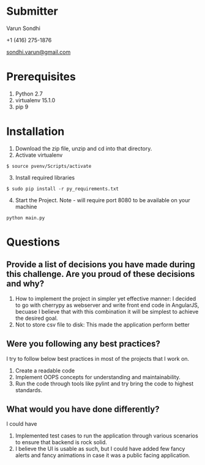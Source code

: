 # Submitter
Varun Sondhi

+1 (416) 275-1876

sondhi.varun@gmail.com

# Prerequisites
1. Python 2.7
2. virtualenv 15.1.0
3. pip 9

# Installation
1. Download the zip file, unzip and cd into that directory.
2. Activate virtualenv
```
$ source pvenv/Scripts/activate
```
3. Install required libraries
```
$ sudo pip install -r py_requirements.txt
```
4. Start the Project. Note - will require port 8080 to be available on your machine
```
python main.py
```

# Questions
## Provide a list of decisions you have made during this challenge. Are you proud of these decisions and why?
1. How to implement the project in simpler yet effective manner: I decided to go with cherrypy as webserver and write front end code in AngularJS, becuase I believe that with this combination it will be simplest to achieve the desired goal.
2. Not to store csv file to disk: This made the application perform better
## Were you following any best practices?
I try to follow below best practices in most of the projects that I work on.
1. Create a readable code
2. Implement OOPS concepts for understanding and maintainability.
3. Run the code through tools like pylint and try bring the code to highest standards.
## What would you have done differently?
I could have
1. Implemented test cases to run the application through various scenarios to ensure that backend is rock solid.
2. I believe the UI is usable as such, but I could have added few fancy alerts and fancy animations in case it was a public facing application.
